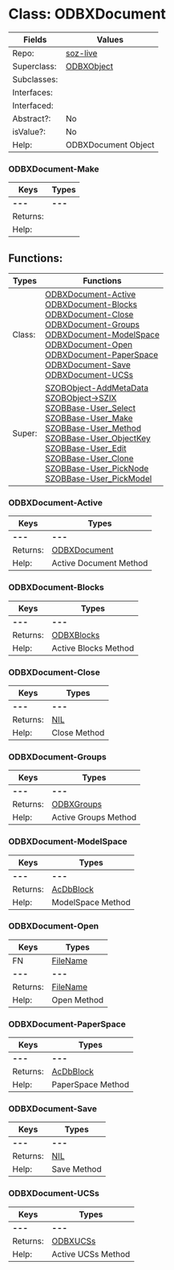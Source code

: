
# Class:	ODBXDocument

| Fields | Values |
| --------- | --------- |
| Repo: | [soz-live](/repos/soz-live.html) |
| Superclass: | [ODBXObject](ODBXObject.html) |
| Subclasses: |  |
| Interfaces: |  |
| Interfaced: |  |
| Abstract?: | No |
| isValue?: | No |
| Help: | ODBXDocument Object |

### ODBXDocument-Make

| Keys | Types |
| --------- | --------- |
| **---** | **---** |
| Returns: |  |
| Help: |  |


## Functions:

| Types | Functions |
| --------- | --------- |
| Class: | [ODBXDocument-Active](#ODBXDocument-Active) <br> [ODBXDocument-Blocks](#ODBXDocument-Blocks) <br> [ODBXDocument-Close](#ODBXDocument-Close) <br> [ODBXDocument-Groups](#ODBXDocument-Groups) <br> [ODBXDocument-ModelSpace](#ODBXDocument-ModelSpace) <br> [ODBXDocument-Open](#ODBXDocument-Open) <br> [ODBXDocument-PaperSpace](#ODBXDocument-PaperSpace) <br> [ODBXDocument-Save](#ODBXDocument-Save) <br> [ODBXDocument-UCSs](#ODBXDocument-UCSs) |
| Super: | [SZOBObject-AddMetaData](SZOBObject.html) <br> [SZOBObject->SZIX](SZOBObject.html) <br> [SZOBBase-User_Select](SZOBBase.html) <br> [SZOBBase-User_Make](SZOBBase.html) <br> [SZOBBase-User_Method](SZOBBase.html) <br> [SZOBBase-User_ObjectKey](SZOBBase.html) <br> [SZOBBase-User_Edit](SZOBBase.html) <br> [SZOBBase-User_Clone](SZOBBase.html) <br> [SZOBBase-User_PickNode](SZOBBase.html) <br> [SZOBBase-User_PickModel](SZOBBase.html) |


### ODBXDocument-Active

| Keys | Types |
| --------- | --------- |
| **---** | **---** |
| Returns: | [ODBXDocument](ODBXDocument.html) |
| Help: | Active Document Method |

### ODBXDocument-Blocks

| Keys | Types |
| --------- | --------- |
| **---** | **---** |
| Returns: | [ODBXBlocks](ODBXBlocks.html) |
| Help: | Active Blocks Method |

### ODBXDocument-Close

| Keys | Types |
| --------- | --------- |
| **---** | **---** |
| Returns: | [NIL](NIL.html) |
| Help: | Close Method |

### ODBXDocument-Groups

| Keys | Types |
| --------- | --------- |
| **---** | **---** |
| Returns: | [ODBXGroups](ODBXGroups.html) |
| Help: | Active Groups Method |

### ODBXDocument-ModelSpace

| Keys | Types |
| --------- | --------- |
| **---** | **---** |
| Returns: | [AcDbBlock](AcDbBlock.html) |
| Help: | ModelSpace Method |

### ODBXDocument-Open

| Keys | Types |
| --------- | --------- |
| FN | [FileName](FileName.html) |
| **---** | **---** |
| Returns: | [FileName](FileName.html) |
| Help: | Open Method |

### ODBXDocument-PaperSpace

| Keys | Types |
| --------- | --------- |
| **---** | **---** |
| Returns: | [AcDbBlock](AcDbBlock.html) |
| Help: | PaperSpace Method |

### ODBXDocument-Save

| Keys | Types |
| --------- | --------- |
| **---** | **---** |
| Returns: | [NIL](NIL.html) |
| Help: | Save Method |

### ODBXDocument-UCSs

| Keys | Types |
| --------- | --------- |
| **---** | **---** |
| Returns: | [ODBXUCSs](ODBXUCSs.html) |
| Help: | Active UCSs Method |

